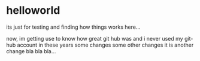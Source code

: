 # helloworld
its just for testing and finding how things works here...

now, im getting use to know how great git hub was and i never used my git-hub account in these years
some changes
some other changes
it is another change
bla bla bla...
